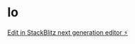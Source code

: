 # lo

[Edit in StackBlitz next generation editor ⚡️](https://stackblitz.com/~/github.com/moehami/lo)